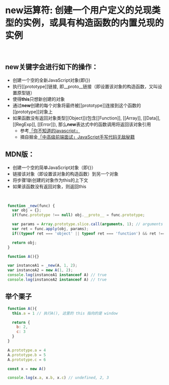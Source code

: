 # new运算符: 创建一个用户定义的兑现类型的实例，或具有构造函数的内置兑现的实例
<br />

## new关键字会进行如下的操作：
 - 创建一个空的全新JavaScript对象(即{})
 - 执行[[prototype]]链接, 即\_\_proto__链接（即设置该对象的构造函数，又叫设置原型链）
 - 使得**this**只想新创建的对象
 - 通过**new**创建的每个对象将最终被[[prototype]]连接到这个函数的[[prototype]]对象上
 - 如果函数没有返回对象类型[[Object]](包含[[Function]], [[Array]], [[Data]], [[RegExp]], [[Error]]), 那么**new**表达式中的函数调用将返回该对象引用
   - 参考[「你不知道的javascript」](http://blog.ifyouseewendy.com/blog/2017/07/03/review-you-dont-know-js-this-and-object-prototypes/#what-happened-when-we-callnew-)
   - 摘自掘金[「中高级前端面试」JavaScript手写代码无敌秘籍](https://juejin.im/post/5c9c3989e51d454e3a3902b6#heading-0)


## MDN版：
 - 创建一个空的简单JavaScript对象（即{}）
 - 链接该对象（即设置该对象的构造函数）到另一个对象
 - 将步骤1新创建的对象作为this的上下文
 - 如果该函数没有返回对象，则返回this

<br />

 ```Javascript
  function _new(func) {
    var obj = {};
    if(func.prototype !== null) obj.__proto__ = func.prototype;

    var params = Array.prototype.slice.call(arguments, 1); // arguments :[func, ...rest]
    var ret = func.apply(obj, params);
    if((typeof ret === 'object' || typeof ret === 'function') && ret !== null) return ret;

    return obj;
  }

  function A(){}

  var instanceA1 = _new(A, 1, 2);
  var instanceA2 = new A(1, 2);
  console.log(instanceA1 instanceof A) // true
  console.log(instanceA2 instanceof A) // true

 ```

 ## 举个栗子
 ```JavaScript
  function A(){
    this.a = 1 // 执行A(), 这里的 this 指向的是 window

    return {
      b: 2,
      c: 3
    }
  }

  A.prototype.a = 4
  A.prototype.b = 5
  A.prototype.c = 6

  const x = new A()

  console.log(x.a, x.b, x.c) // undefined, 2, 3
 ```